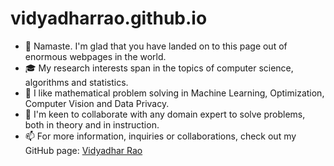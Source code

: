 # vidyadharrao.github.io

- 👋 Namaste. I'm glad that you have landed on to this page out of enormous webpages in the world.  
- 🎓 My research interests span in the topics of computer science, algorithms and statistics.
- 💞️ I like mathematical problem solving in Machine Learning, Optimization, Computer Vision and Data Privacy. 
- 👀 I'm keen to collaborate with any domain expert to solve problems, both in theory and in instruction. 
- 📫 For more information, inquiries or collaborations, check out my GitHub page: <a href=https://vidyadharrao.github.io/> Vidyadhar Rao </a>		
    
